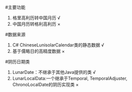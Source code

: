 #主要功能
1. 格里高利历转中国月历 √
2. 中国月历转格利高利历 ×

#数据来源
1. C# ChineseLunisolarCalendar类的静态数据 √
2. 基于儒略日的高精度数据 ×

#阴历日期类
1. LunarDate：不继承于其他Java提供的类 √
2. LunarLocalData:一个继承于Temporal, TemporalAdjuster, ChronoLocalDate的阴历实现类 × 
